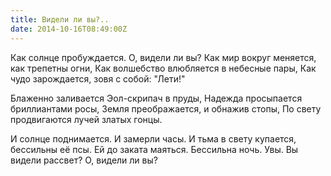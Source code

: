 ```yaml
---
title: Видели ли вы?..
date: 2014-10-16T08:49:00Z
---
```


Как солнце пробуждается. О, видели ли вы?
Как мир вокруг меняется, как трепетны огни,
Как волшебство влюбляется в небесные пары,
Как чудо зарождается, зовя с собой: "Лети!"

Блаженно заливается Эол-скрипач в пруды,
Надежда просыпается бриллиантами росы,
Земля преображается, и обнажив стопы,
По свету продвигаются лучей златых гонцы.

И солнце поднимается. И замерли часы.
И тьма в свету купается, бессильны её псы.
Ей до заката маяться. Бессильна ночь. Увы.
Вы видели рассвет? О, видели ли вы?